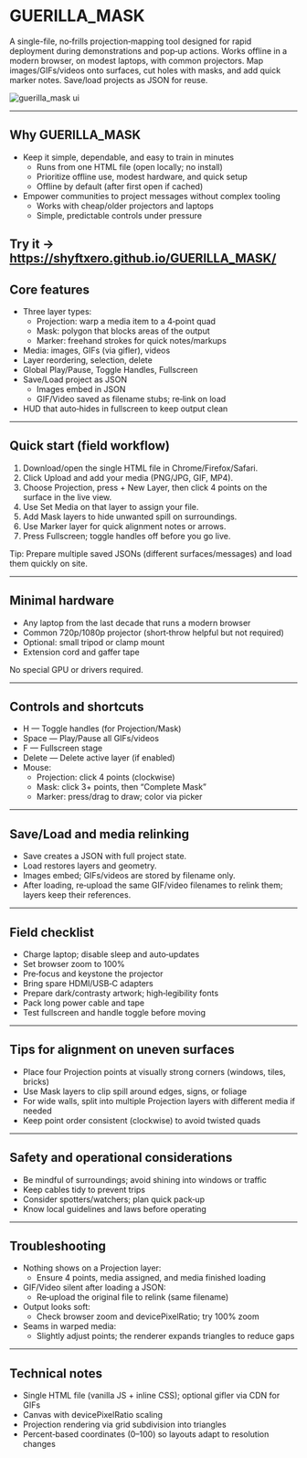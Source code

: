 # GUERILLA_MASK

A single-file, no‑frills projection‑mapping tool designed for rapid deployment during demonstrations and pop‑up actions. Works offline in a modern browser, on modest laptops, with common projectors. Map images/GIFs/videos onto surfaces, cut holes with masks, and add quick marker notes. Save/load projects as JSON for reuse.

![guerilla_mask ui ](showoff.gif "the page")

---
 
## Why GUERILLA_MASK

- Keep it simple, dependable, and easy to train in minutes
  - Runs from one HTML file (open locally; no install)
  - Prioritize offline use, modest hardware, and quick setup
  - Offline by default (after first open if cached)
- Empower communities to project messages without complex tooling
  - Works with cheap/older projectors and laptops
  - Simple, predictable controls under pressure

Try it -> https://shyftxero.github.io/GUERILLA_MASK/
---

## Core features

- Three layer types:
  - Projection: warp a media item to a 4‑point quad
  - Mask: polygon that blocks areas of the output
  - Marker: freehand strokes for quick notes/markups
- Media: images, GIFs (via gifler), videos
- Layer reordering, selection, delete
- Global Play/Pause, Toggle Handles, Fullscreen
- Save/Load project as JSON
  - Images embed in JSON
  - GIF/Video saved as filename stubs; re‑link on load
- HUD that auto‑hides in fullscreen to keep output clean

---

## Quick start (field workflow)

1. Download/open the single HTML file in Chrome/Firefox/Safari.
2. Click Upload and add your media (PNG/JPG, GIF, MP4).
3. Choose Projection, press + New Layer, then click 4 points on the surface in the live view.
4. Use Set Media on that layer to assign your file.
5. Add Mask layers to hide unwanted spill on surroundings.
6. Use Marker layer for quick alignment notes or arrows.
7. Press Fullscreen; toggle handles off before you go live.

Tip: Prepare multiple saved JSONs (different surfaces/messages) and load them quickly on site.

---

## Minimal hardware

- Any laptop from the last decade that runs a modern browser
- Common 720p/1080p projector (short‑throw helpful but not required)
- Optional: small tripod or clamp mount
- Extension cord and gaffer tape

No special GPU or drivers required.

---

## Controls and shortcuts

- H — Toggle handles (for Projection/Mask)
- Space — Play/Pause all GIFs/videos
- F — Fullscreen stage
- Delete — Delete active layer (if enabled)
- Mouse:
  - Projection: click 4 points (clockwise)
  - Mask: click 3+ points, then “Complete Mask”
  - Marker: press/drag to draw; color via picker

---

## Save/Load and media relinking

- Save creates a JSON with full project state.
- Load restores layers and geometry.
- Images embed; GIFs/videos are stored by filename only.
- After loading, re‑upload the same GIF/video filenames to relink them; layers keep their references.

---

## Field checklist

- Charge laptop; disable sleep and auto‑updates
- Set browser zoom to 100%
- Pre‑focus and keystone the projector
- Bring spare HDMI/USB‑C adapters
- Prepare dark/contrasty artwork; high‑legibility fonts
- Pack long power cable and tape
- Test fullscreen and handle toggle before moving

---

## Tips for alignment on uneven surfaces

- Place four Projection points at visually strong corners (windows, tiles, bricks)
- Use Mask layers to clip spill around edges, signs, or foliage
- For wide walls, split into multiple Projection layers with different media if needed
- Keep point order consistent (clockwise) to avoid twisted quads

---

## Safety and operational considerations

- Be mindful of surroundings; avoid shining into windows or traffic
- Keep cables tidy to prevent trips
- Consider spotters/watchers; plan quick pack‑up
- Know local guidelines and laws before operating

---

## Troubleshooting

- Nothing shows on a Projection layer:
  - Ensure 4 points, media assigned, and media finished loading
- GIF/Video silent after loading a JSON:
  - Re‑upload the original file to relink (same filename)
- Output looks soft:
  - Check browser zoom and devicePixelRatio; try 100% zoom
- Seams in warped media:
  - Slightly adjust points; the renderer expands triangles to reduce gaps

---

## Technical notes

- Single HTML file (vanilla JS + inline CSS); optional gifler via CDN for GIFs
- Canvas with devicePixelRatio scaling
- Projection rendering via grid subdivision into triangles
- Percent‑based coordinates (0–100) so layouts adapt to resolution changes


